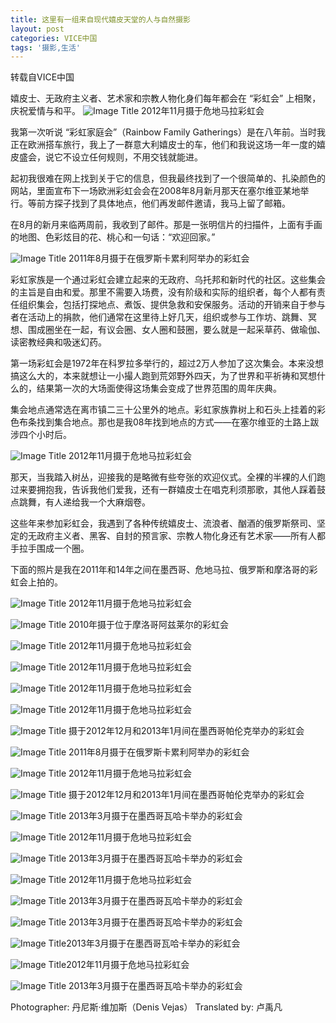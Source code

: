 ```yaml
---
title: 这里有一组来自现代嬉皮天堂的人与自然摄影
layout: post
categories: VICE中国
tags: '摄影,生活'
---
```

转载自VICE中国

嬉皮士、无政府主义者、艺术家和宗教人物化身们每年都会在 “彩虹会” 上相聚，庆祝爱情与和平。
![Image Title](https://www.tuchuang001.com/images/2017/02/03/1483339587814743.jpg)
2012年11月摄于危地马拉彩虹会

我第一次听说 “彩虹家庭会”（Rainbow Family Gatherings）是在八年前。当时我正在欧洲搭车旅行，我上了一群意大利嬉皮士的车，他们和我说这场一年一度的嬉皮盛会，说它不设立任何规则，不用交钱就能进。

起初我很难在网上找到关于它的信息，但我最终找到了一个很简单的、扎染颜色的网站，里面宣布下一场欧洲彩虹会会在2008年8月新月那天在塞尔维亚某地举行。等前方探子找到了具体地点，他们再发邮件邀请，我马上留了邮箱。

在8月的新月来临两周前，我收到了邮件。那是一张明信片的扫描件，上面有手画的地图、色彩炫目的花、桃心和一句话：“欢迎回家。”

![Image Title](https://www.tuchuang001.com/images/2017/02/03/1483339324771619.jpg)
2011年8月摄于在俄罗斯卡累利阿举办的彩虹会

彩虹家族是一个通过彩虹会建立起来的无政府、乌托邦和新时代的社区。这些集会的主旨是自由和爱。那里不需要入场费，没有阶级和实际的组织者，每个人都有责任组织集会，包括打探地点、煮饭、提供急救和安保服务。活动的开销来自于参与者在活动上的捐款，他们通常在这里待上好几天，组织或参与工作坊、跳舞、冥想、围成圈坐在一起，有议会圈、女人圈和鼓圈，要么就是一起采草药、做瑜伽、读密教经典和吸迷幻药。

第一场彩虹会是1972年在科罗拉多举行的，超过2万人参加了这次集会。本来没想搞这么大的，本来就想让一小撮人跑到荒郊野外四天，为了世界和平祈祷和冥想什么的，结果第一次的大场面使得这场集会变成了世界范围的周年庆典。

集会地点通常选在离市镇二三十公里外的地点。彩虹家族靠树上和石头上挂着的彩色布条找到集合地点。那也是我08年找到地点的方式——在塞尔维亚的土路上跋涉四个小时后。

![Image Title](https://www.tuchuang001.com/images/2017/02/03/1483339364774227.jpg)
2012年11月摄于危地马拉彩虹会

那天，当我踏入树丛，迎接我的是略微有些夸张的欢迎仪式。全裸的半裸的人们跑过来要拥抱我，告诉我他们爱我，还有一群嬉皮士在唱克利须那歌，其他人踩着鼓点跳舞，有人递给我一个大麻烟卷。

这些年来参加彩虹会，我遇到了各种传统嬉皮士、流浪者、酗酒的俄罗斯祭司、坚定的无政府主义者、黑客、自封的预言家、宗教人物化身还有艺术家——所有人都手拉手围成一个圈。

下面的照片是我在2011年和14年之间在墨西哥、危地马拉、俄罗斯和摩洛哥的彩虹会上拍的。

![Image Title](https://www.tuchuang001.com/images/2017/02/03/1483339398728985.jpg)
2012年11月摄于危地马拉彩虹会

![Image Title](https://www.tuchuang001.com/images/2017/02/03/1483339425701321.jpg)
2010年摄于位于摩洛哥阿兹莱尔的彩虹会

![Image Title](https://www.tuchuang001.com/images/2017/02/03/1483339460700843.jpg)
2012年11月摄于危地马拉彩虹会

![Image Title](https://www.tuchuang001.com/images/2017/02/03/1483339492989461.jpg)
2012年11月摄于危地马拉彩虹会

![Image Title](https://www.tuchuang001.com/images/2017/02/03/1483339518953726.jpg)
2012年11月摄于危地马拉彩虹会

![Image Title](https://www.tuchuang001.com/images/2017/02/03/1483339542382157.jpg)
2012年11月摄于危地马拉彩虹会

![Image Title](https://www.tuchuang001.com/images/2017/02/03/1483339619834503.jpg)
摄于2012年12月和2013年1月间在墨西哥帕伦克举办的彩虹会

![Image Title](https://www.tuchuang001.com/images/2017/02/03/1483339641636728.jpg)
2011年8月摄于在俄罗斯卡累利阿举办的彩虹会

![Image Title](https://www.tuchuang001.com/images/2017/02/03/1483339672779123.jpg)
2012年11月摄于危地马拉彩虹会

![Image Title](https://www.tuchuang001.com/images/2017/02/03/1483339712669369.jpg)
摄于2012年12月和2013年1月间在墨西哥帕伦克举办的彩虹会

![Image Title](https://www.tuchuang001.com/images/2017/02/03/1483339740359708.jpg)
2013年3月摄于在墨西哥瓦哈卡举办的彩虹会

![Image Title](https://www.tuchuang001.com/images/2017/02/03/1483339768247947.jpg)
2012年11月摄于危地马拉彩虹会

![Image Title](https://www.tuchuang001.com/images/2017/02/03/1483339785933727.jpg)
2013年3月摄于在墨西哥瓦哈卡举办的彩虹会

![Image Title](https://www.tuchuang001.com/images/2017/02/03/1483339893483605.jpg)
2012年11月摄于危地马拉彩虹会

![Image Title](https://www.tuchuang001.com/images/2017/02/03/1483339930142213.jpg)
2013年3月摄于在墨西哥瓦哈卡举办的彩虹会

![Image Title](https://www.tuchuang001.com/images/2017/02/03/1483339963352836.jpg)
2013年3月摄于在墨西哥瓦哈卡举办的彩虹会

![Image Title](https://www.tuchuang001.com/images/2017/02/03/1483339979806885.jpg)2013年3月摄于在墨西哥瓦哈卡举办的彩虹会

![Image Title](https://www.tuchuang001.com/images/2017/02/03/1483339838954139.jpg)2012年11月摄于危地马拉彩虹会

![Image Title](https://www.tuchuang001.com/images/2017/02/03/1483340006729245.jpg)
2013年3月摄于在墨西哥瓦哈卡举办的彩虹会



Photographer: 丹尼斯·维加斯（Denis Vejas）
Translated by: 卢禹凡
